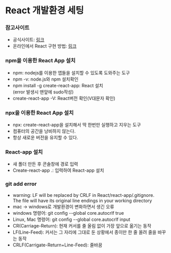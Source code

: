 <h1>React 개발환경 세팅</h1>
<p>
   <h3>참고사이트</h3>
   <ul>
      <li>공식사이트: <a href = https://ko.reactjs.org>링크</a></li>
      <li>온라인에서 React 구현 방법: <a href = https://codesandbox.io/s/new>링크</a></li>
   </ul>

   <h3>npm을 이용한 React App 설치</h3>
   <ul>
      <li>npm: nodejs를 이용한 앱들을 설치할 수 있도록 도와주는 도구</li>
      <li>npm -v: node.js와 npm 설치확인</li>
      <li>npm install -g create-react-app: React 설치<br>
      (error 발생시 맨앞에 sudo작성)</li>
      <li>create-react-app -V: React버전 확인(V대문자 확인)</li>
   </ul>

   <h3>npx을 이용한 React App 설치</h3>
   <ul>
      <li>npx: create-react-app을 설치해서 딱 한번만 실행하고 지우는 도구</li>
      <li>컴퓨터의 공간을 낭비하지 않는다.</li>
      <li>항상 새로운 버전을 유지할 수 있다.</li>
   </ul>

   <h3>React-app 설치</h3>
   <ul>
      <li>새 폴더 만든 후 콘솔창에 경로 입력</li>
      <li>Create-react-app .: 입력하여 React-app 설치</li>
   </ul>

   <h3>git add error</h3>
   <ul>
      <li>warning: LF will be replaced by CRLF in React/react-app/.gitignore.<br>
      The file will have its original line endings in your working directory</li>
      <li>mac -> windows로 개발환경이 변화하면서 생긴 오류</li>
      <li>windows 명령어: git config --global core.autocrlf true</li>
      <li>Linux, Mac 명령어: git config --global core.autocrlf input</li>
      <li>CR(Carriage-Return): 현재 커서를 줄 올림 없이 가장 앞으로 옮기는 동작</li>
      <li>LF(Line-Feed): 커서는 그 자리에 그대로 둔 상황에서 종이만 한 줄 올려 줄을 바꾸는 동작</li>
      <li>CRLF(Carrigate-Return+Line-Feed): 줄바꿈</li>
   </ul>
</p>